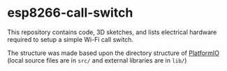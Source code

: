 # esp8266-call-switch
This repository contains code, 3D sketches, and lists electrical hardware required to setup a simple Wi-Fi call switch.

The structure was made based upon the directory structure of [PlatformIO](http://platformio.org/) (local source files are in `src/` and external libraries are in `lib/`)

